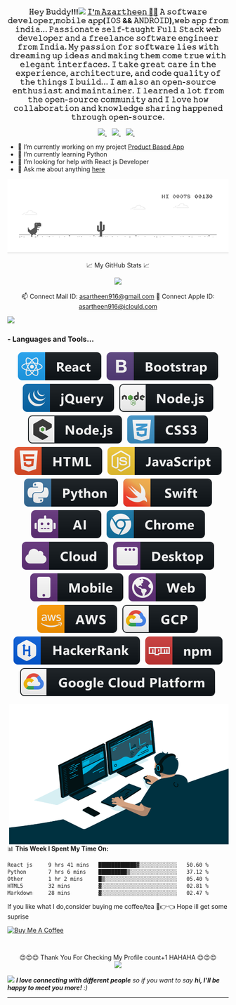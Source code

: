 <h3 align='center'>
  
  𝙷𝚎𝚢 𝙱𝚞𝚍𝚍𝚢!!!<img src="https://media.giphy.com/media/hvRJCLFzcasrR4ia7z/giphy.gif" width="25px">  [𝙸'𝚖 𝙰𝚣𝚊𝚛𝚝𝚑𝚎𝚎𝚗 👨‍💻](https://azfnatechki.tech/)
  𝙰 𝚜𝚘𝚏𝚝𝚠𝚊𝚛𝚎 𝚍𝚎𝚟𝚎𝚕𝚘𝚙𝚎𝚛,𝚖𝚘𝚋𝚒𝚕𝚎 𝚊𝚙𝚙(𝙸𝙾𝚂 && 𝙰𝙽𝙳𝚁𝙾𝙸𝙳),𝚠𝚎𝚋 𝚊𝚙𝚙 𝚏𝚛𝚘𝚖 𝚒𝚗𝚍𝚒𝚊... 𝙿𝚊𝚜𝚜𝚒𝚘𝚗𝚊𝚝𝚎 𝚜𝚎𝚕𝚏-𝚝𝚊𝚞𝚐𝚑𝚝 𝙵𝚞𝚕𝚕 𝚂𝚝𝚊𝚌𝚔 𝚠𝚎𝚋 𝚍𝚎𝚟𝚎𝚕𝚘𝚙𝚎𝚛 𝚊𝚗𝚍 𝚊 𝚏𝚛𝚎𝚎𝚕𝚊𝚗𝚌𝚎 𝚜𝚘𝚏𝚝𝚠𝚊𝚛𝚎 𝚎𝚗𝚐𝚒𝚗𝚎𝚎𝚛 𝚏𝚛𝚘𝚖 𝙸𝚗𝚍𝚒𝚊. 𝙼𝚢 𝚙𝚊𝚜𝚜𝚒𝚘𝚗 𝚏𝚘𝚛 𝚜𝚘𝚏𝚝𝚠𝚊𝚛𝚎 𝚕𝚒𝚎𝚜 𝚠𝚒𝚝𝚑 𝚍𝚛𝚎𝚊𝚖𝚒𝚗𝚐 𝚞𝚙 𝚒𝚍𝚎𝚊𝚜 𝚊𝚗𝚍 𝚖𝚊𝚔𝚒𝚗𝚐 𝚝𝚑𝚎𝚖 𝚌𝚘𝚖𝚎 𝚝𝚛𝚞𝚎 𝚠𝚒𝚝𝚑 𝚎𝚕𝚎𝚐𝚊𝚗𝚝 𝚒𝚗𝚝𝚎𝚛𝚏𝚊𝚌𝚎𝚜. 𝙸 𝚝𝚊𝚔𝚎 𝚐𝚛𝚎𝚊𝚝 𝚌𝚊𝚛𝚎 𝚒𝚗 𝚝𝚑𝚎 𝚎𝚡𝚙𝚎𝚛𝚒𝚎𝚗𝚌𝚎, 𝚊𝚛𝚌𝚑𝚒𝚝𝚎𝚌𝚝𝚞𝚛𝚎, 𝚊𝚗𝚍 𝚌𝚘𝚍𝚎 𝚚𝚞𝚊𝚕𝚒𝚝𝚢 𝚘𝚏 𝚝𝚑𝚎 𝚝𝚑𝚒𝚗𝚐𝚜 𝙸 𝚋𝚞𝚒𝚕𝚍... 𝙸 𝚊𝚖 𝚊𝚕𝚜𝚘 𝚊𝚗 𝚘𝚙𝚎𝚗-𝚜𝚘𝚞𝚛𝚌𝚎 𝚎𝚗𝚝𝚑𝚞𝚜𝚒𝚊𝚜𝚝 𝚊𝚗𝚍 𝚖𝚊𝚒𝚗𝚝𝚊𝚒𝚗𝚎𝚛. 𝙸 𝚕𝚎𝚊𝚛𝚗𝚎𝚍 𝚊 𝚕𝚘𝚝 𝚏𝚛𝚘𝚖 𝚝𝚑𝚎 𝚘𝚙𝚎𝚗-𝚜𝚘𝚞𝚛𝚌𝚎 𝚌𝚘𝚖𝚖𝚞𝚗𝚒𝚝𝚢 𝚊𝚗𝚍 𝙸 𝚕𝚘𝚟𝚎 𝚑𝚘𝚠 𝚌𝚘𝚕𝚕𝚊𝚋𝚘𝚛𝚊𝚝𝚒𝚘𝚗 𝚊𝚗𝚍 𝚔𝚗𝚘𝚠𝚕𝚎𝚍𝚐𝚎 𝚜𝚑𝚊𝚛𝚒𝚗𝚐 𝚑𝚊𝚙𝚙𝚎𝚗𝚎𝚍 𝚝𝚑𝚛𝚘𝚞𝚐𝚑 𝚘𝚙𝚎𝚗-𝚜𝚘𝚞𝚛𝚌𝚎.
  

</h3>

<p align='center'>
 
</p>



<p align='center'>
  
  <a href="https://wa.me/918760572842?text=HEY!%20Azartheen">
    <img src="https://img.shields.io/badge/WHATSAPP-%2325D366.svg?&style=for-the-badge&logo=whatsapp&logoColor=white" />    
  </a>&nbsp;&nbsp;
  <a href="https://www.linkedin.com/in/asartheen/">
    <img src="https://img.shields.io/badge/linkedin-%230077B5.svg?&style=for-the-badge&logo=linkedin&logoColor=white" />
  </a>&nbsp;&nbsp;
  <a href="https://instagram.com/azartheen_s/">
    <img src="https://img.shields.io/badge/instagram-%23E4405F.svg?&style=for-the-badge&logo=instagram&logoColor=white" />        
  </a>&nbsp;&nbsp;
  
</p>

<!--
### My Skills
<img src="https://img.shields.io/badge/c%20sharp%20🟢🟢🟢🟢🟢-%23239120.svg?&style=for-the-badge&logo=c%20sharp&logoColor=white" /> 
<img src="https://img.shields.io/badge/xamarin%20forms%20🟢🟢🟢🟢🟢-%233498DB.svg?&style=for-the-badge&logo=xamarin&logoColor=white" /> 
<img src="https://img.shields.io/badge/dotnet%20🟢🟢🟢🟢🟢-net%23239120.svg?&style=for-the-badge&logo=dot-net&logoColor=white" /> 
<img src="https://img.shields.io/badge/html%20🟢🟢🟢🟢⚪-%23239120.svg?&style=for-the-badge&logo=html5&logoColor=white" /> 
- 👯 I’m looking to collaborate on [Github Readme Stats](https://github.com/ofmine/github-readme-stats)

-->

<p align='center'>

- 🔭 I’m currently working on my project [Product Based App](https://icuesystems.com)
- 🌱 I’m currently learning Python
- 🤔 I’m looking for help with React js Developer
- 💬 Ask me about anything [here](https://github.com/azartheen/azartheen/issues)
</p>

![Dino](https://github.com/azartheen/azartheen/blob/master/dino.gif)
<p align='center'>
📈 My GitHub Stats 📈 
</p>
<p align='center'>
  <a href="#"><img src="https://github-readme-stats.vercel.app/api?username=azartheen&show_icons=true&count_private=true&include_all_commits=true&theme=material-palenight" width="350"></a>
    

</p>


<p align='center'>
  📫 Connect Mail ID: <a href='mailto:asartheen916@gmail.com'>asartheen916@gmail.com</a>
  🍎 Connect Apple ID: <a href='mailto:azartheen916@iclould.com'>asartheen916@iclould.com</a>

</p>
<p align='center'>

[comment]: <> (  <a href="#"><img src="https://badges.pufler.dev/visits/azartheen/azartheen"></a> )
<a href="#"><img src="https://badges.pufler.dev/visits/puf17640/git-badges"></a> 
 
</p>




### - Languages and Tools...

<p align="center">
  <!-- For more icons please follow  https://github.com/MikeCodesDotNET/ColoredBadges -->
  <img src="https://raw.githubusercontent.com/azartheen/ColoredBadges/master/svg/dev/frameworks/react.svg" alt="python" style="vertical-align:top; margin:4px">
  <img src="https://raw.githubusercontent.com/azartheen/ColoredBadges/master/svg/dev/frameworks/bootstrap.svg" alt="python" style="vertical-align:top; margin:4px">
  <img src="https://raw.githubusercontent.com/azartheen/ColoredBadges/master/svg/dev/frameworks/jquery.svg" alt="python" style="vertical-align:top; margin:4px">
  <img src="https://raw.githubusercontent.com/azartheen/ColoredBadges/master/svg/dev/frameworks/nodejs.svg" alt="python" style="vertical-align:top; margin:4px">
  <img src="https://raw.githubusercontent.com/azartheen/ColoredBadges/master/svg/dev/frameworks/nodejs_larger.svg" alt="python" style="vertical-align:top; margin:4px">
  <img src="https://raw.githubusercontent.com/azartheen/ColoredBadges/master/svg/dev/languages/css3.svg" alt="python" style="vertical-align:top; margin:4px">
  <img src="https://raw.githubusercontent.com/azartheen/ColoredBadges/master/svg/dev/languages/html.svg" alt="python" style="vertical-align:top; margin:4px">
  <img src="https://raw.githubusercontent.com/azartheen/ColoredBadges/master/svg/dev/languages/js.svg" alt="python" style="vertical-align:top; margin:4px">
  <img src="https://raw.githubusercontent.com/azartheen/ColoredBadges/master/svg/dev/languages/python.svg" alt="python" style="vertical-align:top; margin:4px">
  <img src="https://raw.githubusercontent.com/azartheen/ColoredBadges/master/svg/dev/languages/swift.svg" alt="python" style="vertical-align:top; margin:4px">
  <img src="https://raw.githubusercontent.com/azartheen/ColoredBadges/master/svg/dev/misc/ai.svg" alt="python" style="vertical-align:top; margin:4px">
  <img src="https://raw.githubusercontent.com/azartheen/ColoredBadges/master/svg/dev/misc/chrome.svg" alt="python" style="vertical-align:top; margin:4px">
  <img src="https://raw.githubusercontent.com/azartheen/ColoredBadges/master/svg/dev/misc/cloud.svg" alt="python" style="vertical-align:top; margin:4px">
  <img src="https://raw.githubusercontent.com/azartheen/ColoredBadges/master/svg/dev/misc/desktop.svg" alt="python" style="vertical-align:top; margin:4px">
  <img src="https://raw.githubusercontent.com/azartheen/ColoredBadges/master/svg/dev/misc/mobile.svg" alt="python" style="vertical-align:top; margin:4px">
  <img src="https://raw.githubusercontent.com/azartheen/ColoredBadges/master/svg/dev/misc/web.svg" alt="python" style="vertical-align:top; margin:4px">
  <img src="https://raw.githubusercontent.com/azartheen/ColoredBadges/master/svg/dev/services/aws.svg" alt="python" style="vertical-align:top; margin:4px">
  <img src="https://raw.githubusercontent.com/azartheen/ColoredBadges/master/svg/dev/services/gcp.svg" alt="python" style="vertical-align:top; margin:4px">
  <img src="https://raw.githubusercontent.com/azartheen/ColoredBadges/master/svg/dev/services/hackerrank.svg" alt="python" style="vertical-align:top; margin:4px">
  <img src="https://raw.githubusercontent.com/azartheen/ColoredBadges/master/svg/dev/services/npm.svg" alt="python" style="vertical-align:top; margin:4px">
    <img src="https://raw.githubusercontent.com/azartheen/ColoredBadges/master/svg/dev/services/google_cloud_platform.svg" alt="python" style="vertical-align:top; margin:4px">

  

</p>



<img align="right" alt="GIF" src="https://github.com/azartheen/azartheen/blob/master/code.gif?raw=true"  width="500" height="320"/>

📊 **This Week I Spent My Time On:**
<!--START_SECTION:waka-->
```text
React js     9 hrs 41 mins   ████████████▓░░░░░░░░░░░░   50.60 % 
Python       7 hrs 6 mins    █████████▒░░░░░░░░░░░░░░░   37.12 % 
Other        1 hr 2 mins     █▒░░░░░░░░░░░░░░░░░░░░░░░   05.40 % 
HTML5        32 mins         ▓░░░░░░░░░░░░░░░░░░░░░░░░   02.81 % 
Markdown     28 mins         ▓░░░░░░░░░░░░░░░░░░░░░░░░   02.47 % 
```
<!--END_SECTION:waka-->

If you like what I do,consider buying me coffee/tea 🥺👉👈 Hope ill get some suprise

<a href="https://www.buymeacoffee.com/Azartheen" target="_blank"><img src="https://cdn.buymeacoffee.com/buttons/v2/default-red.png" alt="Buy Me A Coffee" width="150" ></a>

<br>

<p align="center"> 
  😍😍😍 Thank You For Checking My Profile count+1 HAHAHA 😍😍😍 <br>
  <img src="https://profile-counter.glitch.me/Azartheen/count.svg" />
</p>
<img src="https://media.giphy.com/media/LnQjpWaON8nhr21vNW/giphy.gif" width="60"> <em><b>I love connecting with different people</b> so if you want to say <b>hi, I'll be happy to meet you more!</b> :)</em>

---
